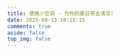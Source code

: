 ```yaml
---
title: 便携小空调 - 为你的夏日带去清凉!
date: 2025-09-13 10:18:15
comments: true
aside: false
top_img: false
---
```


<style>
.copyright-box a {
  border-bottom: none !important;
  padding: 0 !important;
}
</style>

<div id="air-conditioner-vue"></div>
<script defer data-pjax src='https://npm.elemecdn.com/anzhiyu-air-conditioner@1.0.1/index.3f125bc6.js'></script>



